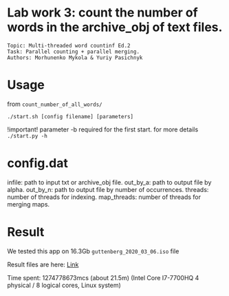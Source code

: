 # Lab work 3: count the number of words in the archive_obj of text files.
    Topic: Multi-threaded word countinf Ed.2
    Task: Parallel counting + parallel merging.
    Authors: Morhunenko Mykola & Yuriy Pasichnyk
# Usage
from `count_number_of_all_words/`
```$shell
./start.sh [config filename] [parameters]
```
!important! parameter -b required for the first start. for more details `./start.py -h`
 
# config.dat
infile:         path to input txt or archive_obj file.
out_by_a:       path to output file by alpha.
out_by_n:       path to  output file by number of occurrences.
threads:        number of threads for indexing.
map_threads:    number of threads for merging maps.

# Result
We tested this app on  16.3Gb `guttenberg_2020_03_06.iso` file

Result files are here: [Link](https://drive.google.com/drive/folders/1OHPD4gVCiXG-dPlWHVMebgdNE37IvXtW)

Time spent: 1274778673mcs (about 21.5m) (Intel Core I7-7700HQ 4 physical / 8 logical cores, Linux system)
